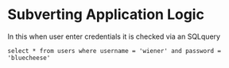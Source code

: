 # Subverting Application Logic

In this when user enter credentials it is checked via an SQLquery

```
select * from users where username = 'wiener' and password = 'bluecheese'
```

